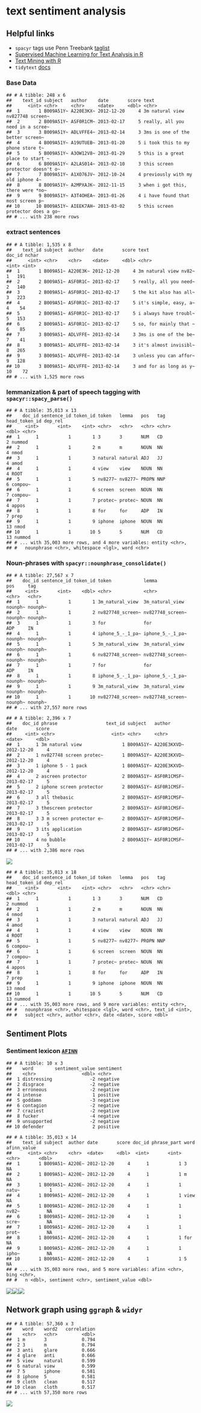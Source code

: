 text sentiment analysis
================

## Helpful links

-   `spacyr` tags use Penn Treebank
    [taglist](https://www.ling.upenn.edu/courses/Fall_2003/ling001/penn_treebank_pos.html)
-   [Supervised Machine Learning for Text Analysis in
    R](https://smltar.com/stemming.html#lemmatization)
-   [Text Mining with
    R](https://www.tidytextmining.com/nasa.html#networks-of-keywords)
-   `tidytext`
    [docs](https://juliasilge.github.io/tidytext/articles/tidytext.html)

### Base Data

    ## # A tibble: 248 x 6
    ##    text_id subject   author    date       score text                            
    ##      <int> <chr>     <chr>     <date>     <dbl> <chr>                           
    ##  1       1 B009A51Y~ A220E3KX~ 2012-12-20     4 3m natural view nv827748 screen~
    ##  2       2 B009A51Y~ ASF0R1CM~ 2013-02-17     5 really, all you need in a scree~
    ##  3       3 B009A51Y~ ADLVFFE4~ 2013-02-14     3 3ms is one of the better screen~
    ##  4       4 B009A51Y~ A19UTUEB~ 2013-01-20     5 i took this to my phone store t~
    ##  5       5 B009A51Y~ A3OW12V8~ 2013-01-29     5 this is a great place to start ~
    ##  6       6 B009A51Y~ A2LAS014~ 2013-02-10     3 this screen protector doesn't o~
    ##  7       7 B009A51Y~ A1XO76JV~ 2012-10-24     4 previously with my old iphone 4~
    ##  8       8 B009A51Y~ A2MPXAJK~ 2012-11-15     3 when i got this, there were *no~
    ##  9       9 B009A51Y~ A3T4OHEA~ 2013-01-26     4 i have found that most screen p~
    ## 10      10 B009A51Y~ AIEEK7AH~ 2013-03-02     5 this screen protector does a go~
    ## # ... with 238 more rows

### extract sentences

    ## # A tibble: 1,535 x 8
    ##    text_id subject  author   date       score text                  doc_id nchar
    ##      <int> <chr>    <chr>    <date>     <dbl> <chr>                  <int> <int>
    ##  1       1 B009A51~ A220E3K~ 2012-12-20     4 3m natural view nv82~      1   191
    ##  2       2 B009A51~ ASF0R1C~ 2013-02-17     5 really, all you need~      2   140
    ##  3       2 B009A51~ ASF0R1C~ 2013-02-17     5 the kit also has all~      3   223
    ##  4       2 B009A51~ ASF0R1C~ 2013-02-17     5 it's simple, easy, a~      4    54
    ##  5       2 B009A51~ ASF0R1C~ 2013-02-17     5 i always have troubl~      5   153
    ##  6       2 B009A51~ ASF0R1C~ 2013-02-17     5 so, for mainly that ~      6    85
    ##  7       3 B009A51~ ADLVFFE~ 2013-02-14     3 3ms is one of the be~      7    41
    ##  8       3 B009A51~ ADLVFFE~ 2013-02-14     3 it's almost invisibl~      8   265
    ##  9       3 B009A51~ ADLVFFE~ 2013-02-14     3 unless you can affor~      9   128
    ## 10       3 B009A51~ ADLVFFE~ 2013-02-14     3 and for as long as y~     10    72
    ## # ... with 1,525 more rows

### lemmanization & part of speech tagging with `spacyr::spacy_parse()`

    ## # A tibble: 35,013 x 13
    ##    doc_id sentence_id token_id token   lemma   pos   tag   head_token_id dep_rel
    ##     <int>       <int>    <int> <chr>   <chr>   <chr> <chr>         <dbl> <chr>  
    ##  1      1           1        1 3       3       NUM   CD                2 nummod 
    ##  2      1           1        2 m       m       NOUN  NN                4 nmod   
    ##  3      1           1        3 natural natural ADJ   JJ                4 amod   
    ##  4      1           1        4 view    view    NOUN  NN                4 ROOT   
    ##  5      1           1        5 nv8277~ nv8277~ PROPN NNP               6 compou~
    ##  6      1           1        6 screen  screen  NOUN  NN                7 compou~
    ##  7      1           1        7 protec~ protec~ NOUN  NN                4 appos  
    ##  8      1           1        8 for     for     ADP   IN                7 prep   
    ##  9      1           1        9 iphone  iphone  NOUN  NN               13 nmod   
    ## 10      1           1       10 5       5       NUM   CD               13 nummod 
    ## # ... with 35,003 more rows, and 4 more variables: entity <chr>,
    ## #   nounphrase <chr>, whitespace <lgl>, word <chr>

### Noun-phrases with `spacyr::nounphrase_consolidate()`

    ## # A tibble: 27,567 x 7
    ##    doc_id sentence_id token_id token            lemma            pos     tag    
    ##     <int>       <int>    <dbl> <chr>            <chr>            <chr>   <chr>  
    ##  1      1           1        1 3m_natural_view  3m_natural_view  nounph~ nounph~
    ##  2      1           1        2 nv827748_screen~ nv827748_screen~ nounph~ nounph~
    ##  3      1           1        3 for              for              ADP     IN     
    ##  4      1           1        4 iphone_5_-_1_pa~ iphone_5_-_1_pa~ nounph~ nounph~
    ##  5      1           1        5 3m_natural_view  3m_natural_view  nounph~ nounph~
    ##  6      1           1        6 nv827748_screen~ nv827748_screen~ nounph~ nounph~
    ##  7      1           1        7 for              for              ADP     IN     
    ##  8      1           1        8 iphone_5_-_1_pa~ iphone_5_-_1_pa~ nounph~ nounph~
    ##  9      1           1        9 3m_natural_view  3m_natural_view  nounph~ nounph~
    ## 10      1           1       10 nv827748_screen~ nv827748_screen~ nounph~ nounph~
    ## # ... with 27,557 more rows

    ## # A tibble: 2,396 x 7
    ##    doc_id phrase                  text_id subject   author      date       score
    ##     <int> <chr>                     <int> <chr>     <chr>       <date>     <dbl>
    ##  1      1 3m natural view               1 B009A51Y~ A220E3KXVD~ 2012-12-20     4
    ##  2      1 nv827748 screen protec~       1 B009A51Y~ A220E3KXVD~ 2012-12-20     4
    ##  3      1 iphone 5 - 1 pack             1 B009A51Y~ A220E3KXVD~ 2012-12-20     4
    ##  4      2 ascreen protector             2 B009A51Y~ ASF0R1CMSF~ 2013-02-17     5
    ##  5      2 iphone screen protector       2 B009A51Y~ ASF0R1CMSF~ 2013-02-17     5
    ##  6      3 all thebasic                  2 B009A51Y~ ASF0R1CMSF~ 2013-02-17     5
    ##  7      3 thescreen protector           2 B009A51Y~ ASF0R1CMSF~ 2013-02-17     5
    ##  8      3 3 m screen protector e~       2 B009A51Y~ ASF0R1CMSF~ 2013-02-17     5
    ##  9      3 its application               2 B009A51Y~ ASF0R1CMSF~ 2013-02-17     5
    ## 10      4 no bubble                     2 B009A51Y~ ASF0R1CMSF~ 2013-02-17     5
    ## # ... with 2,386 more rows

![](text-analysis_files/figure-gfm/unnamed-chunk-2-1.png)<!-- -->

    ## # A tibble: 35,013 x 18
    ##    doc_id sentence_id token_id token   lemma   pos   tag   head_token_id dep_rel
    ##     <int>       <int>    <int> <chr>   <chr>   <chr> <chr>         <dbl> <chr>  
    ##  1      1           1        1 3       3       NUM   CD                2 nummod 
    ##  2      1           1        2 m       m       NOUN  NN                4 nmod   
    ##  3      1           1        3 natural natural ADJ   JJ                4 amod   
    ##  4      1           1        4 view    view    NOUN  NN                4 ROOT   
    ##  5      1           1        5 nv8277~ nv8277~ PROPN NNP               6 compou~
    ##  6      1           1        6 screen  screen  NOUN  NN                7 compou~
    ##  7      1           1        7 protec~ protec~ NOUN  NN                4 appos  
    ##  8      1           1        8 for     for     ADP   IN                7 prep   
    ##  9      1           1        9 iphone  iphone  NOUN  NN               13 nmod   
    ## 10      1           1       10 5       5       NUM   CD               13 nummod 
    ## # ... with 35,003 more rows, and 9 more variables: entity <chr>,
    ## #   nounphrase <chr>, whitespace <lgl>, word <chr>, text_id <int>,
    ## #   subject <chr>, author <chr>, date <date>, score <dbl>

## Sentiment Plots

### Sentiment lexicon [`AFINN`](http://corpustext.com/reference/sentiment_afinn.html)

    ## # A tibble: 10 x 3
    ##    word        sentiment_value sentiment
    ##    <chr>                 <dbl> <chr>    
    ##  1 distressing              -2 negative 
    ##  2 disgrace                 -2 negative 
    ##  3 erroneous                -2 negative 
    ##  4 intense                   1 positive 
    ##  5 goddamn                  -3 negative 
    ##  6 contagion                -2 negative 
    ##  7 craziest                 -2 negative 
    ##  8 fucker                   -4 negative 
    ##  9 unsupported              -2 negative 
    ## 10 defender                  2 positive

    ## # A tibble: 35,013 x 14
    ##    text_id subject  author date       score doc_id phrase_part word  afinn_value
    ##      <int> <chr>    <chr>  <date>     <dbl>  <int>       <int> <chr>       <dbl>
    ##  1       1 B009A51~ A220E~ 2012-12-20     4      1           1 3              NA
    ##  2       1 B009A51~ A220E~ 2012-12-20     4      1           1 m              NA
    ##  3       1 B009A51~ A220E~ 2012-12-20     4      1           1 natu~           1
    ##  4       1 B009A51~ A220E~ 2012-12-20     4      1           1 view           NA
    ##  5       1 B009A51~ A220E~ 2012-12-20     4      1           1 nv82~          NA
    ##  6       1 B009A51~ A220E~ 2012-12-20     4      1           1 scre~          NA
    ##  7       1 B009A51~ A220E~ 2012-12-20     4      1           1 prot~          NA
    ##  8       1 B009A51~ A220E~ 2012-12-20     4      1           1 for            NA
    ##  9       1 B009A51~ A220E~ 2012-12-20     4      1           1 ipho~          NA
    ## 10       1 B009A51~ A220E~ 2012-12-20     4      1           1 5              NA
    ## # ... with 35,003 more rows, and 5 more variables: afinn <chr>, bing <chr>,
    ## #   n <dbl>, sentiment <chr>, sentiment_value <dbl>

![](text-analysis_files/figure-gfm/plot_work_rank-1.png)<!-- -->![](text-analysis_files/figure-gfm/plot_work_rank-2.png)<!-- -->![](text-analysis_files/figure-gfm/plot_work_rank-3.png)<!-- -->

## Network graph using `ggraph` & `widyr`

    ## # A tibble: 57,360 x 3
    ##    word    word2   correlation
    ##    <chr>   <chr>         <dbl>
    ##  1 m       3             0.794
    ##  2 3       m             0.794
    ##  3 anti    glare         0.666
    ##  4 glare   anti          0.666
    ##  5 view    natural       0.599
    ##  6 natural view          0.599
    ##  7 5       iphone        0.581
    ##  8 iphone  5             0.581
    ##  9 cloth   clean         0.517
    ## 10 clean   cloth         0.517
    ## # ... with 57,350 more rows

![](text-analysis_files/figure-gfm/igraph_network_diagram-1.png)<!-- -->
